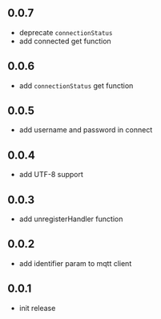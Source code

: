 ## 0.0.7

- deprecate `connectionStatus`
- add connected get function

## 0.0.6

- add `connectionStatus` get function

## 0.0.5

- add username and password in connect

## 0.0.4

- add UTF-8 support

## 0.0.3

- add unregisterHandler function

## 0.0.2

- add identifier param to mqtt client

## 0.0.1

- init release
